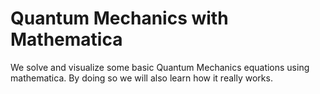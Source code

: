 # Quantum Mechanics with Mathematica
We solve and visualize some basic Quantum Mechanics equations using mathematica. By doing so we will also learn how it really works.
